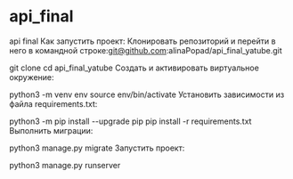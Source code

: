 # api_final
api final
Как запустить проект:
Клонировать репозиторий и перейти в него в командной строке:git@github.com:alinaPopad/api_final_yatube.git

git clone 
cd api_final_yatube
Cоздать и активировать виртуальное окружение:

python3 -m venv env
source env/bin/activate
Установить зависимости из файла requirements.txt:

python3 -m pip install --upgrade pip
pip install -r requirements.txt
Выполнить миграции:

python3 manage.py migrate
Запустить проект:

python3 manage.py runserver
